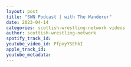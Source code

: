 ```yaml
---
layout: post
title: "SWN Podcast | with The Wanderer"
date: 2023-04-14
categories: scottish-wrestling-network videos
author: scottish-wrestling-network
spotify_track_id: 
youtube_video_id: PfpvyYSEhkI
apple_track_id: 
youtube_metadata: 
---
```

